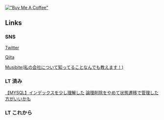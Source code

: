 <!--
**higaki-takanori/higaki-takanori** is a ✨ _special_ ✨ repository because its `README.md` (this file) appears on your GitHub profile.

Here are some ideas to get you started:

- 🔭 I’m currently working on ...
- 🌱 I’m currently learning ...
- 👯 I’m looking to collaborate on ...
- 🤔 I’m looking for help with ...
- 💬 Ask me about ...
- 📫 How to reach me: ...
- 😄 Pronouns: ...
- ⚡ Fun fact: ...
-->

[!["Buy Me A Coffee"](https://www.buymeacoffee.com/assets/img/custom_images/orange_img.png)](https://www.buymeacoffee.com/higaki)

## Links

<!-- 
### 運営中の勉強会
[エンジニアの輪 at 福岡](https://musubite-job.com/recruitments/pn6i3p)
 -->
 
### SNS
[Twitter](https://twitter.com/higaki_program)

[Qiita](https://qiita.com/higaki-takanori)

[Musibite(私の会社について知ってることなんでも教えます！)](https://musubite-job.com/recruitments/pn6i3p)

### LT 済み
[【MYSQL】インデックスを少し理解した](https://higaki-takanori.github.io/indexLT/)
[論理削除をやめて状態遷移で管理した方がいいかも](https://higaki-takanori.github.io/softDeleteLT/)

### LT これから 

<!-- 
### Career
[Career]() 
-->
